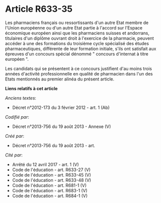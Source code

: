 # Article R633-35

Les pharmaciens français ou ressortissants d'un autre Etat membre de l'Union européenne ou d'un autre Etat partie à l'accord
sur l'Espace économique européen ainsi que les pharmaciens suisses et andorrans, titulaires d'un diplôme ouvrant droit à
l'exercice de la pharmacie, peuvent accéder à une des formations du troisième cycle spécialisé des études pharmaceutiques,
différente de leur formation initiale, s'ils ont satisfait aux épreuves d'un concours spécial dénommé " concours d'internat à
titre européen ". 

Les candidats qui se présentent à ce concours justifient d'au moins trois années d'activité professionnelle en qualité de
pharmacien dans l'un des Etats mentionnés au premier alinéa du présent article.

**Liens relatifs à cet article**

_Anciens textes_:

  - Décret n°2012-173 du 3 février 2012 - art. 1 (Ab)

_Codifié par_:

  - Décret n°2013-756 du 19 août 2013 -  Annexe (V)

_Créé par_:

  - Décret n°2013-756 du 19 août 2013 - art.

_Cité par_:

  - Arrêté du 12 avril 2017 - art. 1 (V)
  - Code de l'éducation - art. R633-27 (V)
  - Code de l'éducation - art. R633-45 (V)
  - Code de l'éducation - art. R633-48 (V)
  - Code de l'éducation - art. R681-1 (V)
  - Code de l'éducation - art. R683-1 (V)
  - Code de l'éducation - art. R684-1 (V)
